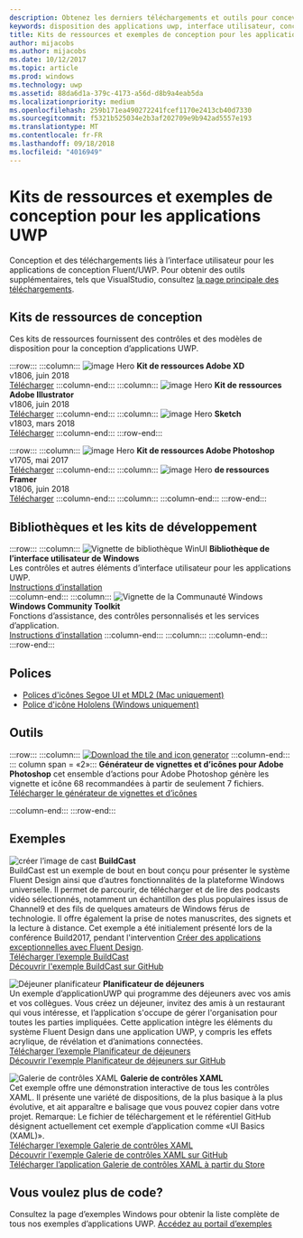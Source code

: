 ```yaml
---
description: Obtenez les derniers téléchargements et outils pour concevoir la disposition et les contrôles d’interface utilisateur des applications UWP.
keywords: disposition des applications uwp, interface utilisateur, conceptions d’interface utilisateur, téléchargements, outils uwp
title: Kits de ressources et exemples de conception pour les applications UWP
author: mijacobs
ms.author: mijacobs
ms.date: 10/12/2017
ms.topic: article
ms.prod: windows
ms.technology: uwp
ms.assetid: 88da6d1a-379c-4173-a56d-d8b9a4eab5da
ms.localizationpriority: medium
ms.openlocfilehash: 259b171ea490272241fcef1170e2413cb40d7330
ms.sourcegitcommit: f5321b525034e2b3af202709e9b942ad5557e193
ms.translationtype: MT
ms.contentlocale: fr-FR
ms.lasthandoff: 09/18/2018
ms.locfileid: "4016949"
---
```

# <a name="design-toolkits-and-samples-for-uwp-apps"></a>Kits de ressources et exemples de conception pour les applications UWP
 

Conception et des téléchargements liés à l’interface utilisateur pour les applications de conception Fluent/UWP. Pour obtenir des outils supplémentaires, tels que VisualStudio, consultez <a href="https://developer.microsoft.com/downloads">la page principale des téléchargements</a>. 


## <a name="design-toolkits"></a>Kits de ressources de conception

Ces kits de ressources fournissent des contrôles et des modèles de disposition pour la conception d’applications UWP.

:::row:::
    :::column:::
        ![image Hero](images/adobe-xd.png) <b>Kit de ressources Adobe XD</b><br>
        v1806, juin 2018<br>
        <a href="https://aka.ms/adobexdtoolkit">Télécharger</a>
    :::column-end:::
    :::column:::
        ![image Hero](images/adobe-illustrator.png) <b>Kit de ressources Adobe Illustrator</b><br>
        v1806, juin 2018<br>
        <a href="https://aka.ms/adobeillustratortoolkit">Télécharger</a>
    :::column-end:::
    :::column:::
        ![image Hero](images/sketch.png) <b>Sketch</b><br>
        v1803, mars 2018<br>
        <a href="https://aka.ms/sketchtoolkit">Télécharger</a>
    :::column-end:::
:::row-end:::

:::row:::
    :::column:::
        ![image Hero](images/adobe-photoshop.png) <b>Kit de ressources Adobe Photoshop</b><br>
        v1705, mai 2017<br>
        <a href="https://aka.ms/adobephotoshoptoolkit">Télécharger</a>
    :::column-end:::
    :::column:::
        ![image Hero](images/framer.png) <b>de ressources Framer</b><br>
        v1806, juin 2018<br>
        <a href="https://aka.ms/framertoolkit">Télécharger</a>
    :::column-end:::
    :::column:::
    :::column-end:::
:::row-end:::

## <a name="developer-toolkits-and-libraries"></a>Bibliothèques et les kits de développement

:::row:::
    :::column:::
        ![Vignette de bibliothèque WinUI](images/WinUI-library.png) <b>Bibliothèque de l’interface utilisateur de Windows</b><br>
        Les contrôles et autres éléments d’interface utilisateur pour les applications UWP.<br/>
        <a href="/uwp/toolkits/winui/getting-started">Instructions d’installation</a><br/>
    :::column-end:::
    :::column:::
        ![Vignette de la Communauté Windows](images/Windows-community-toolkit.png) <b>Windows Community Toolkit</b><br>
        Fonctions d’assistance, des contrôles personnalisés et les services d’application.<br />
        <a href="/windows/uwpcommunitytoolkit/getting-started">Instructions d’installation</a>
    :::column-end:::
    :::column:::
    :::column-end:::
:::row-end:::

## <a name="fonts"></a>Polices

* <a href="https://aka.ms/SegoeFonts">Polices d'icônes Segoe UI et MDL2 (Mac uniquement)</a>
* <a href="https://aka.ms/hololensiconfont">Police d'icône Hololens (Windows uniquement)</a>

## <a name="tools"></a>Outils

:::row:::
    :::column:::
        <a href="http://go.microsoft.com/fwlink/p/?LinkId=760394"><img src="images/tile-icon-generator.png" alt="Download the tile and icon generator"/></a>
    :::column-end:::
    ::: column span = «2»::: **Générateur de vignettes et d’icônes pour Adobe Photoshop** cet ensemble d’actions pour Adobe Photoshop génère les vignette et icône 68 recommandées à partir de seulement 7 fichiers. <br/><a href="http://go.microsoft.com/fwlink/p/?LinkId=760394">Télécharger le générateur de vignettes et d’icônes</a></p>
    :::column-end:::
:::row-end:::

    
## <a name="samples"></a>Exemples

![créer l’image de cast](images/buildcast.png)
**BuildCast**<br>
BuildCast est un exemple de bout en bout conçu pour présenter le système Fluent Design ainsi que d’autres fonctionnalités de la plateforme Windows universelle. Il permet de parcourir, de télécharger et de lire des podcasts vidéo sélectionnés, notamment un échantillon des plus populaires issus de Channel9 et des fils de quelques amateurs de Windows férus de technologie. Il offre également la prise de notes manuscrites, des signets et la lecture à distance. Cet exemple a été initialement présenté lors de la conférence Build2017, pendant l'intervention <a href="https://channel9.msdn.com/Events/Build/2017/B8034">Créer des applications exceptionnelles avec Fluent Design</a>. <br>
<a href="https://github.com/Microsoft/BuildCast/archive/master.zip">Télécharger l’exemple BuildCast</a> <br><a href="https://github.com/Microsoft/BuildCast">Découvrir l'exemple BuildCast sur GitHub</a>

![Déjeuner planificateur](images/lunchscheduler.png)
**Planificateur de déjeuners**<br>
Un exemple d’applicationUWP qui programme des déjeuners avec vos amis et vos collègues. Vous créez un déjeuner, invitez des amis à un restaurant qui vous intéresse, et l’application s'occupe de gérer l'organisation pour toutes les parties impliquées. Cette application intègre les éléments du système Fluent Design dans une application UWP, y compris les effets acrylique, de révélation et d’animations connectées. <br/><a href="https://github.com/Microsoft/Windows-appsample-lunch-scheduler/archive/master.zip">Télécharger l’exemple Planificateur de déjeuners</a><br/><a href="https://github.com/Microsoft/Windows-appsample-lunch-scheduler">Découvrir l'exemple Planificateur de déjeuners sur GitHub</a></p>  

![Galerie de contrôles XAML](images/xaml-controls-gallery.png)
**Galerie de contrôles XAML**<br>
Cet exemple offre une démonstration interactive de tous les contrôles XAML. Il présente une variété de dispositions, de la plus basique à la plus évolutive, et ait apparaître e balisage que vous pouvez copier dans votre projet. Remarque: Le fichier de téléchargement et le référentiel GitHub désignent actuellement cet exemple d’application comme «UI Basics (XAML)». <br/><a href="https://github.com/Microsoft/Windows-universal-samples/archive/master.zip">Télécharger l’exemple Galerie de contrôles XAML</a><br/><a href="https://github.com/Microsoft/Windows-universal-samples/tree/master/Samples/XamlUIBasics">Découvrir l'exemple Galerie de contrôles XAML sur GitHub</a> <br/><a href="https://www.microsoft.com/store/apps/9msvh128x2zt">Télécharger l’application Galerie de contrôles XAML à partir du Store</a></p>

## <a name="want-more-code"></a>Vous voulez plus de code?

Consultez la page d’exemples Windows pour obtenir la liste complète de tous nos exemples d’applications UWP. <a href="https://developer.microsoft.com/samples">Accédez au portail d’exemples</a>
